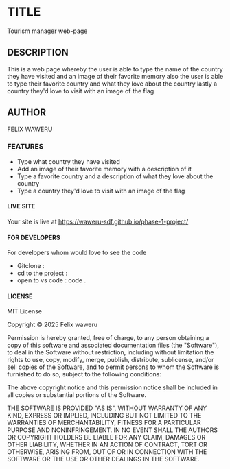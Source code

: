 # TITLE
Tourism manager web-page
## DESCRIPTION
This is a web page whereby the user is able to type the name of the country they have visited and an image of their favorite memory also the user is able to type their favorite country and what they love about the country lastly a country they'd love to visit with an image of the flag  
## AUTHOR
FELIX WAWERU
 
### FEATURES
- Type what country they have visited 
- Add an image of their favorite memory with a description of it
- Type a favorite country and a description of what they love about the country 
- Type a country they'd love to visit with an image of the flag
#### LIVE SITE
Your site is live at https://waweru-sdf.github.io/phase-1-project/

#### FOR DEVELOPERS

For developers whom would love to see the code 

+ Gitclone : 
+ cd to the project :
+ open to vs code : code .
#### LICENSE
MIT License

Copyright © 2025 Felix waweru

Permission is hereby granted, free of charge, to any person obtaining a copy of this software and associated documentation files (the "Software"), to deal in the Software without restriction, including without limitation the rights to use, copy, modify, merge, publish, distribute, sublicense, and/or sell copies of the Software, and to permit persons to whom the Software is furnished to do so, subject to the following conditions:

The above copyright notice and this permission notice shall be included in all copies or substantial portions of the Software.

THE SOFTWARE IS PROVIDED "AS IS", WITHOUT WARRANTY OF ANY KIND, EXPRESS OR IMPLIED, INCLUDING BUT NOT LIMITED TO THE WARRANTIES OF MERCHANTABILITY, FITNESS FOR A PARTICULAR PURPOSE AND NONINFRINGEMENT. IN NO EVENT SHALL THE AUTHORS OR COPYRIGHT HOLDERS BE LIABLE FOR ANY CLAIM, DAMAGES OR OTHER LIABILITY, WHETHER IN AN ACTION OF CONTRACT, TORT OR OTHERWISE, ARISING FROM, OUT OF OR IN CONNECTION WITH THE SOFTWARE OR THE USE OR OTHER DEALINGS IN THE SOFTWARE.

